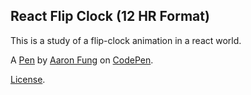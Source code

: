 React Flip Clock (12 HR Format)
-------------------------------
This is a study of a flip-clock animation in a react world.

A [Pen](https://codepen.io/afung206/pen/wvozbod) by [Aaron Fung](https://codepen.io/afung206) on [CodePen](https://codepen.io).

[License](https://codepen.io/afung206/pen/wvozbod/license).